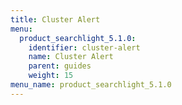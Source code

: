 ```yaml
---
title: Cluster Alert
menu:
  product_searchlight_5.1.0:
    identifier: cluster-alert
    name: Cluster Alert
    parent: guides
    weight: 15
menu_name: product_searchlight_5.1.0
---
```



